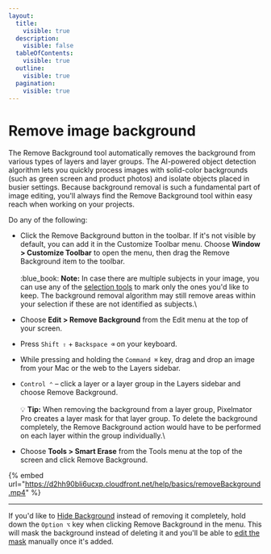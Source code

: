 ```yaml
---
layout:
  title:
    visible: true
  description:
    visible: false
  tableOfContents:
    visible: true
  outline:
    visible: true
  pagination:
    visible: true
---
```


# Remove image background

The Remove Background tool automatically removes the background from various types of layers and layer groups. The AI-powered object detection algorithm lets you quickly process images with solid-color backgrounds (such as green screen and product photos) and isolate objects placed in busier settings. Because background removal is such a fundamental part of image editing, you'll always find the Remove Background tool within easy reach when working on your projects.

Do any of the following:

* Click the Remove Background button in the toolbar. If it's not visible by default, you can add it in the Customize Toolbar menu. Choose **Window > Customize Toolbar** to open the menu, then drag the Remove Background item to the toolbar.\
  \
  :blue\_book: **Note:** In case there are multiple subjects in your image, you can use any of the [selection tools](../make-selections/) to mark only the ones you'd like to keep. The background removal algorithm may still remove areas within your selection if these are not identified as subjects.\

* Choose **Edit > Remove Background** from the Edit menu at the top of your screen.
* Press `Shift ⇧` + `Backspace ⌫` on your keyboard.
* While pressing and holding the `Command ⌘` key, drag and drop an image from your Mac or the web to the Layers sidebar.
* `Control ⌃` – click a layer or a layer group in the Layers sidebar and choose Remove Background.\
  \
  :bulb: **Tip:** When removing the background from a layer group, Pixelmator Pro creates a layer mask for that layer group. To delete the background completely, the Remove Background action would have to be performed on each layer within the group individually.\

* Choose **Tools > Smart Erase** from the Tools menu at the top of the screen and click Remove Background.

{% embed url="https://d2hh90bli6ucxp.cloudfront.net/help/basics/removeBackground.mp4" %}

***

If you'd like to [Hide Background](hide-image-background.md) instead of removing it completely, hold down the `Option ⌥` key when clicking Remove Background in the menu. This will mask the background instead of deleting it and you'll be able to [edit the mask](../add-masks/working-with-bitmap-masks.md) manually once it's added.
